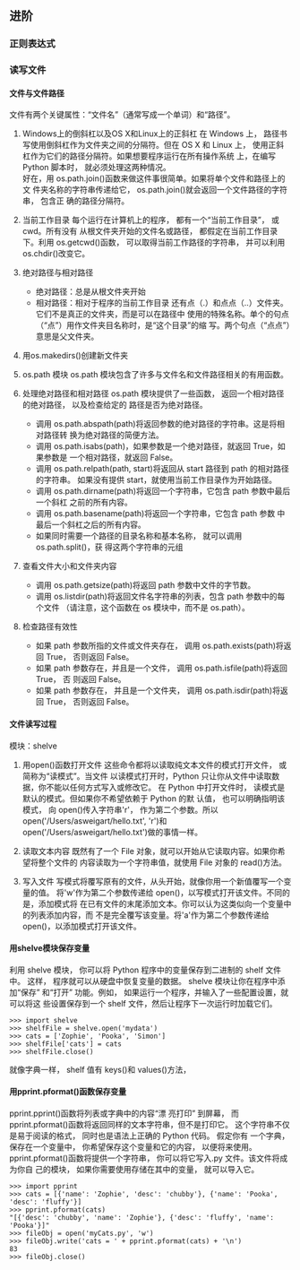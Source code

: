 ## 进阶
### 正则表达式

### 读写文件

#### 文件与文件路径
文件有两个关键属性：“文件名”（通常写成一个单词）和“路径”。
1. Windows上的倒斜杠以及OS X和Linux上的正斜杠
    在 Windows 上， 路径书写使用倒斜杠作为文件夹之间的分隔符。但在 OS X 和
Linux 上， 使用正斜杠作为它们的路径分隔符。如果想要程序运行在所有操作系统
上，在编写 Python 脚本时， 就必须处理这两种情况。\
    好在，用 os.path.join()函数来做这件事很简单。如果将单个文件和路径上的文
件夹名称的字符串传递给它， os.path.join()就会返回一个文件路径的字符串， 包含正
确的路径分隔符。

2. 当前工作目录
    每个运行在计算机上的程序， 都有一个“当前工作目录”， 或 cwd。所有没有
从根文件夹开始的文件名或路径， 都假定在当前工作目录下。利用 os.getcwd()函数，
可以取得当前工作路径的字符串， 并可以利用 os.chdir()改变它。

3. 绝对路径与相对路径
    - 绝对路径：总是从根文件夹开始
    - 相对路径：相对于程序的当前工作目录
    还有点（.）和点点（..）文件夹。它们不是真正的文件夹，而是可以在路径中
使用的特殊名称。单个的句点（“点”）用作文件夹目名称时，是“这个目录”的缩
写。两个句点（“点点”）意思是父文件夹。

4. 用os.makedirs()创建新文件夹

5. os.path 模块
    os.path 模块包含了许多与文件名和文件路径相关的有用函数。

6. 处理绝对路径和相对路径
    os.path 模块提供了一些函数， 返回一个相对路径的绝对路径， 以及检查给定的
路径是否为绝对路径。
    - 调用 os.path.abspath(path)将返回参数的绝对路径的字符串。这是将相对路径转
换为绝对路径的简便方法。
    - 调用 os.path.isabs(path)，如果参数是一个绝对路径，就返回 True，如果参数是
一个相对路径，就返回 False。
    - 调用 os.path.relpath(path, start)将返回从 start 路径到 path 的相对路径的字符串。
如果没有提供 start，就使用当前工作目录作为开始路径。
    - 调用 os.path.dirname(path)将返回一个字符串，它包含 path 参数中最后一个斜杠
之前的所有内容。
    - 调用 os.path.basename(path)将返回一个字符串，它包含 path 参数
中最后一个斜杠之后的所有内容。
     - 如果同时需要一个路径的目录名称和基本名称， 就可以调用 os.path.split()，获
得这两个字符串的元组

7. 查看文件大小和文件夹内容
    - 调用 os.path.getsize(path)将返回 path 参数中文件的字节数。
    - 调用 os.listdir(path)将返回文件名字符串的列表，包含 path 参数中的每个文件
（请注意，这个函数在 os 模块中，而不是 os.path）。

8. 检查路径有效性
    - 如果 path 参数所指的文件或文件夹存在， 调用 os.path.exists(path)将返回 True，
否则返回 False。
    - 如果 path 参数存在，并且是一个文件， 调用 os.path.isfile(path)将返回 True， 否
则返回 False。
    - 如果 path 参数存在， 并且是一个文件夹， 调用 os.path.isdir(path)将返回 True，
否则返回 False。


#### 文件读写过程
模块：shelve

1. 用open()函数打开文件
这些命令都将以读取纯文本文件的模式打开文件， 或简称为“读模式”。当文件
以读模式打开时，Python 只让你从文件中读取数据，你不能以任何方式写入或修改它。
在 Python 中打开文件时， 读模式是默认的模式。但如果你不希望依赖于 Python 的默
认值， 也可以明确指明该模式， 向 open()传入字符串'r'， 作为第二个参数。所以
open('/Users/asweigart/hello.txt', 'r')和 open('/Users/asweigart/hello.txt')做的事情一样。

2. 读取文本内容
既然有了一个 File 对象，就可以开始从它读取内容。如果你希望将整个文件的
内容读取为一个字符串值，就使用 File 对象的 read()方法。

3. 写入文件
写模式将覆写原有的文件，从头开始，就像你用一个新值覆写一个变量的值。
将'w'作为第二个参数传递给 open()，以写模式打开该文件。不同的是，添加模式将
在已有文件的末尾添加文本。你可以认为这类似向一个变量中的列表添加内容，而
不是完全覆写该变量。将'a'作为第二个参数传递给 open()，以添加模式打开该文件。

#### 用shelve模块保存变量
利用 shelve 模块， 你可以将 Python 程序中的变量保存到二进制的 shelf 文件中。
这样， 程序就可以从硬盘中恢复变量的数据。 shelve 模块让你在程序中添加“保存”
和“打开” 功能。例如， 如果运行一个程序，并输入了一些配置设置，就可以将这
些设置保存到一个 shelf 文件，然后让程序下一次运行时加载它们。
```
>>> import shelve
>>> shelfFile = shelve.open('mydata')
>>> cats = ['Zophie', 'Pooka', 'Simon']
>>> shelfFile['cats'] = cats
>>> shelfFile.close()
```
就像字典一样， shelf 值有 keys()和 values()方法，

#### 用pprint.pformat()函数保存变量
pprint.pprint()函数将列表或字典中的内容“漂
亮打印” 到屏幕， 而 pprint.pformat()函数将返回同样的文本字符串，但不是打印它。
这个字符串不仅是易于阅读的格式， 同时也是语法上正确的 Python 代码。 假定你有
一个字典， 保存在一个变量中， 你希望保存这个变量和它的内容， 以便将来使用。
pprint.pformat()函数将提供一个字符串， 你可以将它写入.py 文件。该文件将成为你自
己的模块， 如果你需要使用存储在其中的变量， 就可以导入它。
```
>>> import pprint
>>> cats = [{'name': 'Zophie', 'desc': 'chubby'}, {'name': 'Pooka', 'desc': 'fluffy'}]
>>> pprint.pformat(cats)
"[{'desc': 'chubby', 'name': 'Zophie'}, {'desc': 'fluffy', 'name': 'Pooka'}]"
>>> fileObj = open('myCats.py', 'w')
>>> fileObj.write('cats = ' + pprint.pformat(cats) + '\n')
83
>>> fileObj.close()
```